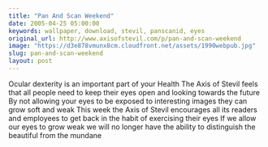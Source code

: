 ```yaml
---
title: "Pan And Scan Weekend"
date: 2005-04-25 05:00:00
keywords: wallpaper, download, stevil, panscanid, eyes
original_url: http://www.axisofstevil.com/p/pan-and-scan-weekend
image: "https://d3e878vmunx8cm.cloudfront.net/assets/1990webpub.jpg"
slug: pan-and-scan-weekend
layout: post
---
```


Ocular dexterity is an important part of your Health The Axis of Stevil feels that all people need to keep their eyes open and looking towards the future By not allowing your eyes to be exposed to interesting images they can grow soft and weak This week the Axis of Stevil encourages all its readers and employees to get back in the habit of exercising their eyes If we allow our eyes to grow weak we will no longer have the ability to distinguish the beautiful from the mundane

